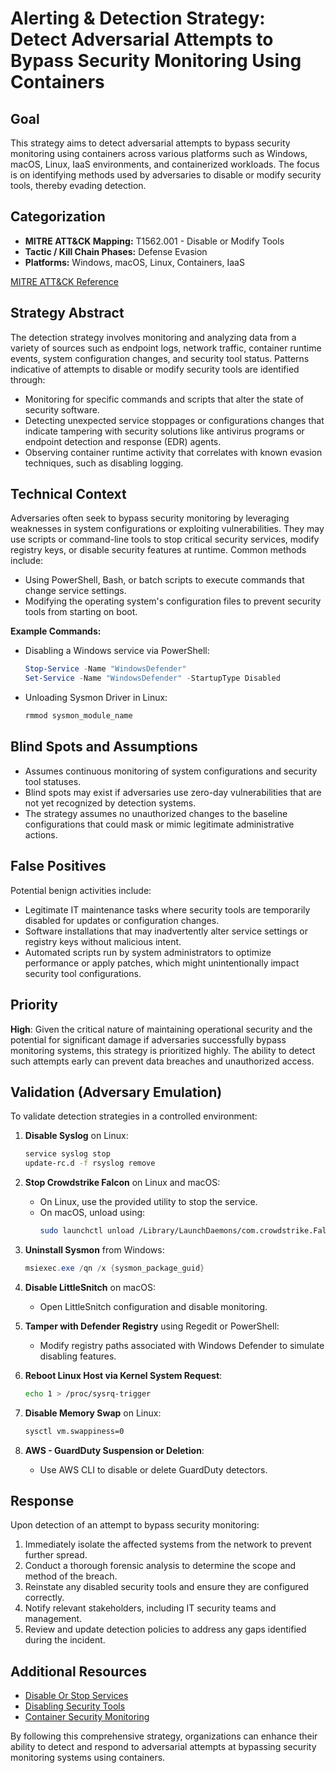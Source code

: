# Alerting & Detection Strategy: Detect Adversarial Attempts to Bypass Security Monitoring Using Containers

## **Goal**
This strategy aims to detect adversarial attempts to bypass security monitoring using containers across various platforms such as Windows, macOS, Linux, IaaS environments, and containerized workloads. The focus is on identifying methods used by adversaries to disable or modify security tools, thereby evading detection.

## **Categorization**

- **MITRE ATT&CK Mapping:** T1562.001 - Disable or Modify Tools
- **Tactic / Kill Chain Phases:** Defense Evasion
- **Platforms:** Windows, macOS, Linux, Containers, IaaS

[MITRE ATT&CK Reference](https://attack.mitre.org/techniques/T1562/001)

## **Strategy Abstract**
The detection strategy involves monitoring and analyzing data from a variety of sources such as endpoint logs, network traffic, container runtime events, system configuration changes, and security tool status. Patterns indicative of attempts to disable or modify security tools are identified through:

- Monitoring for specific commands and scripts that alter the state of security software.
- Detecting unexpected service stoppages or configurations changes that indicate tampering with security solutions like antivirus programs or endpoint detection and response (EDR) agents.
- Observing container runtime activity that correlates with known evasion techniques, such as disabling logging.

## **Technical Context**
Adversaries often seek to bypass security monitoring by leveraging weaknesses in system configurations or exploiting vulnerabilities. They may use scripts or command-line tools to stop critical security services, modify registry keys, or disable security features at runtime. Common methods include:

- Using PowerShell, Bash, or batch scripts to execute commands that change service settings.
- Modifying the operating system's configuration files to prevent security tools from starting on boot.

**Example Commands:**
- Disabling a Windows service via PowerShell:
  ```powershell
  Stop-Service -Name "WindowsDefender"
  Set-Service -Name "WindowsDefender" -StartupType Disabled
  ```

- Unloading Sysmon Driver in Linux:
  ```bash
  rmmod sysmon_module_name
  ```

## **Blind Spots and Assumptions**
- Assumes continuous monitoring of system configurations and security tool statuses.
- Blind spots may exist if adversaries use zero-day vulnerabilities that are not yet recognized by detection systems.
- The strategy assumes no unauthorized changes to the baseline configurations that could mask or mimic legitimate administrative actions.

## **False Positives**
Potential benign activities include:

- Legitimate IT maintenance tasks where security tools are temporarily disabled for updates or configuration changes.
- Software installations that may inadvertently alter service settings or registry keys without malicious intent.
- Automated scripts run by system administrators to optimize performance or apply patches, which might unintentionally impact security tool configurations.

## **Priority**
**High**: Given the critical nature of maintaining operational security and the potential for significant damage if adversaries successfully bypass monitoring systems, this strategy is prioritized highly. The ability to detect such attempts early can prevent data breaches and unauthorized access.

## **Validation (Adversary Emulation)**
To validate detection strategies in a controlled environment:

1. **Disable Syslog** on Linux:
   ```bash
   service syslog stop
   update-rc.d -f rsyslog remove
   ```

2. **Stop Crowdstrike Falcon** on Linux and macOS:
   - On Linux, use the provided utility to stop the service.
   - On macOS, unload using:
     ```bash
     sudo launchctl unload /Library/LaunchDaemons/com.crowdstrike.FalconSensor.plist
     ```

3. **Uninstall Sysmon** from Windows:
   ```powershell
   msiexec.exe /qn /x {sysmon_package_guid}
   ```

4. **Disable LittleSnitch** on macOS:
   - Open LittleSnitch configuration and disable monitoring.

5. **Tamper with Defender Registry** using Regedit or PowerShell:
   - Modify registry paths associated with Windows Defender to simulate disabling features.

6. **Reboot Linux Host via Kernel System Request**:
   ```bash
   echo 1 > /proc/sysrq-trigger
   ```

7. **Disable Memory Swap** on Linux:
   ```bash
   sysctl vm.swappiness=0
   ```

8. **AWS - GuardDuty Suspension or Deletion**:
   - Use AWS CLI to disable or delete GuardDuty detectors.

## **Response**
Upon detection of an attempt to bypass security monitoring:

1. Immediately isolate the affected systems from the network to prevent further spread.
2. Conduct a thorough forensic analysis to determine the scope and method of the breach.
3. Reinstate any disabled security tools and ensure they are configured correctly.
4. Notify relevant stakeholders, including IT security teams and management.
5. Review and update detection policies to address any gaps identified during the incident.

## **Additional Resources**
- [Disable Or Stop Services](https://docs.microsoft.com/en-us/windows-server/administration/windows-commands/service)
- [Disabling Security Tools](https://www.securityintelligence.com/disabling-security-tools/)
- [Container Security Monitoring](https://www.datadoghq.com/blog/container-security-monitoring/)

By following this comprehensive strategy, organizations can enhance their ability to detect and respond to adversarial attempts at bypassing security monitoring systems using containers.